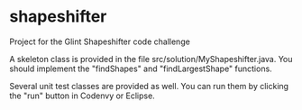 # shapeshifter
Project for the Glint Shapeshifter code challenge

A skeleton class is provided in the file src/solution/MyShapeshifter.java.  You should implement the "findShapes" and "findLargestShape" functions.

Several unit test classes are provided as well.  You can run them by clicking the "run" button in Codenvy or Eclipse.